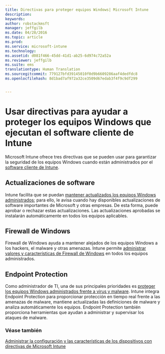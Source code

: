 ```yaml
---
title: Directivas para proteger equipos Windows| Microsoft Intune
description: 
keywords: 
author: robstackmsft
manager: jeffgilb
ms.date: 04/28/2016
ms.topic: article
ms.prod: 
ms.service: microsoft-intune
ms.technology: 
ms.assetid: d081f466-45dd-41d1-ab25-6d974c72a52a
ms.reviewer: jeffgilb
ms.suite: ems
translationtype: Human Translation
ms.sourcegitcommit: 779127bfd39145010f0d9b6609286aaf4dedfdc8
ms.openlocfilehash: 8d1bad7af972a32ce3509d67edab3f4f9c9df299


---
```


# Usar directivas para ayudar a proteger los equipos Windows que ejecutan el software cliente de Intune

Microsoft Intune ofrece tres directivas que se pueden usar para garantizar la seguridad de los equipos Windows cuando están administrados por el [software cliente de Intune](manage-windows-pcs-with-microsoft-intune.md). 


## Actualizaciones de software

Intune facilita que se puedan [mantener actualizados los equipos Windows administrados](keep-windows-pcs-up-to-date-with-software-updates-in-microsoft-intune.md); para ello, le avisa cuando hay disponibles actualizaciones de software importantes de Microsoft y otras empresas. De esta forma, puede aprobar o rechazar estas actualizaciones. Las actualizaciones aprobadas se instalarán automáticamente en todos los equipos aplicables.

## Firewall de Windows

Firewall de Windows ayuda a mantener alejados de los equipos Windows a los hackers, el malware y otras amenazas. Intune permite [administrar valores y características de Firewall de Windows](help-protect-windows-pcs-using-windows-firewall-policies-in-microsoft-intune.md) en todos los equipos administrados.

## Endpoint Protection

Como administrador de TI, una de sus principales prioridades es [proteger los equipos Windows administrados frente a virus y malware](help-secure-windows-pcs-with-endpoint-protection-for-microsoft-intune.md). Intune integra Endpoint Protection para proporcionar protección en tiempo real frente a las amenazas de malware, mantiene actualizadas las definiciones de malware y analiza automáticamente los equipos. Endpoint Protection también proporciona herramientas que ayudan a administrar y supervisar los ataques de malware.



### Véase también
[Administrar la configuración y las características de los dispositivos con directivas de Microsoft Intune](manage-settings-and-features-on-your-devices-with-microsoft-intune-policies.md)




<!--HONumber=Jun16_HO4-->


